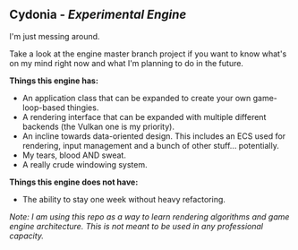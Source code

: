 ## Cydonia - *Experimental Engine*
I'm just messing around.

Take a look at the engine master branch project if you want to know what's on my mind right now and what I'm planning to do in the future.

**Things this engine has:**
* An application class that can be expanded to create your own game-loop-based thingies.
* A rendering interface that can be expanded with multiple different backends (the Vulkan one is my priority).
* An incline towards data-oriented design. This includes an ECS used for rendering, input management and a bunch of other stuff... potentially.
* My tears, blood AND sweat.
* A really crude windowing system.

**Things this engine does not have:**
* The ability to stay one week without heavy refactoring.

*Note: I am using this repo as a way to learn rendering algorithms and game engine architecture. This is not meant to be used in any professional capacity.*
